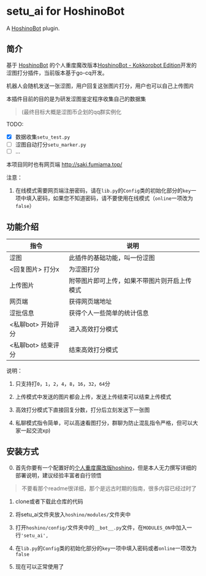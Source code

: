 # setu_ai for HoshinoBot

A [HoshinoBot](https://github.com/Ice-Cirno/HoshinoBot) plugin.


## 简介

基于 [HoshinoBot](https://github.com/Ice-Cirno/HoshinoBot) 的个人重度魔改版本[HoshinoBot - Kokkorobot Edition](https://github.com/LHXnois/HoshinoBot/tree/Kokkorobot)开发的涩图打分插件，当前版本基于go-cq开发。

机器人会随机发送一张涩图，用户回复这张图片打分，用户也可以自己上传图片

本插件目前的目的是为研发涩图鉴定程序收集自己的数据集

>(最终目标大概是涩图币企划的qq群实例化

TODO:
- [x] 数据收集`setu_test.py`
- [ ] 涩图自动打分`setu_marker.py`
- [ ] ...

本项目同时也有网页端 http://saki.fumiama.top/

注意：
1. 在线模式需要网页端注册密码，请在`lib.py`的`Config`类的初始化部分的`key`一项中填入密码，如果您不知道密码，请不要使用在线模式（`online`一项改为`false`）


## 功能介绍

|指令|说明|
|-----|-----|
|涩图|此插件的基础功能，叫一份涩图|
|<回复图片> 打分x|为涩图打分|
|上传图片|附带图片即可上传，如果不带图片则开启上传模式|
|网页端|获得网页端地址|
|涩批信息|获得个人一些简单的统计信息|
|<私聊bot> 开始评分|进入高效打分模式|
|<私聊bot> 结束评分|结束高效打分模式|

说明：
1. 只支持打`0`，`1`，`2`，`4`，`8`，`16`，`32`，`64`分

2. 上传模式中发送的图片都会上传，发送上传结束可以结束上传模式

3. 高效打分模式下直接回复分数，打分后立刻发送下一张图

4. 私聊模式指令简单，可以高速看图打分，群聊为防止混乱指令严格，但可以大家一起交流xp)

## 安装方式
0. 首先你要有一个配置好的[个人重度魔改版hoshino](https://github.com/LHXnois/HoshinoBot/tree/Kokkorobot)，但是本人无力撰写详细的部署说明，建议经验丰富者自行领悟

> 不要看那个readme很详细，那个是远古时期的指南，很多内容已经过时了

1. clone或者下载此仓库的代码

2. 将setu_ai文件夹放入`hoshino/modules/`文件夹中

3. 打开`hoshino/config/`文件夹中的`__bot__.py`文件，在`MODULES_ON`中加入一行`'setu_ai',`

4. 在`lib.py`的`Config`类的初始化部分的`key`一项中填入密码或者`online`一项改为`false`

5. 现在可以正常使用了
